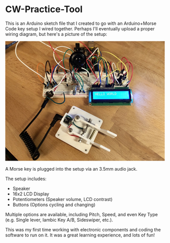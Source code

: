 # CW-Practice-Tool
This is an Arduino sketch file that I created to go with an Arduino+Morse Code key setup I wired together. Perhaps I'll eventually upload a proper wiring diagram, but here's a picture of the setup:

<img src="wiring.jpg"
        width=600px
        shadow=10px>

A Morse key is plugged into the setup via an 3.5mm audio jack.

The setup includes:
* Speaker
* 16x2 LCD Display
* Potentiometers (Speaker volume, LCD contrast)
* Buttons (Options cycling and changing)

Multiple options are available, including Pitch, Speed, and even Key Type (e.g. Single lever, Iambic Key A/B, Sideswiper, etc.).

This was my first time working with electronic components and coding the software to run on it. It was a great learning experience, and lots of fun!